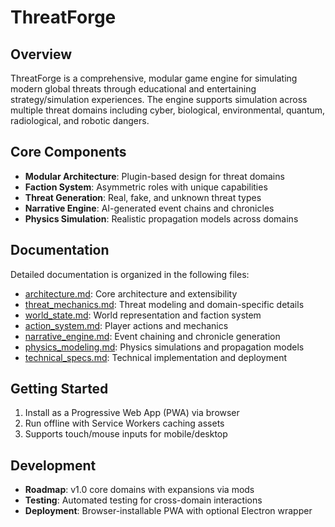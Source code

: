 # ThreatForge

## Overview
ThreatForge is a comprehensive, modular game engine for simulating modern global threats through educational and entertaining strategy/simulation experiences. The engine supports simulation across multiple threat domains including cyber, biological, environmental, quantum, radiological, and robotic dangers.

## Core Components
- **Modular Architecture**: Plugin-based design for threat domains
- **Faction System**: Asymmetric roles with unique capabilities
- **Threat Generation**: Real, fake, and unknown threat types
- **Narrative Engine**: AI-generated event chains and chronicles
- **Physics Simulation**: Realistic propagation models across domains

## Documentation
Detailed documentation is organized in the following files:
- [architecture.md](architecture.md): Core architecture and extensibility
- [threat_mechanics.md](threat_mechanics.md): Threat modeling and domain-specific details
- [world_state.md](world_state.md): World representation and faction system
- [action_system.md](action_system.md): Player actions and mechanics
- [narrative_engine.md](narrative_engine.md): Event chaining and chronicle generation
- [physics_modeling.md](physics_modeling.md): Physics simulations and propagation models
- [technical_specs.md](technical_specs.md): Technical implementation and deployment

## Getting Started
1. Install as a Progressive Web App (PWA) via browser
2. Run offline with Service Workers caching assets
3. Supports touch/mouse inputs for mobile/desktop

## Development
- **Roadmap**: v1.0 core domains with expansions via mods
- **Testing**: Automated testing for cross-domain interactions
- **Deployment**: Browser-installable PWA with optional Electron wrapper